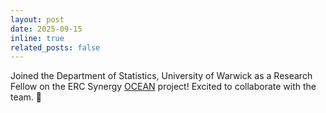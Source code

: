 ```yaml
---
layout: post
date: 2025-09-15
inline: true
related_posts: false
---
```


Joined the Department of Statistics, University of Warwick as a Research Fellow on the ERC Synergy <a href="https://oceanerc.com/" target="_blank" rel="noopener">OCEAN</a> project! Excited to collaborate with the team. :tada:
